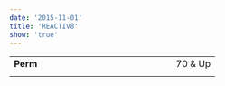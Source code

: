 ```yaml
---
date: '2015-11-01'
title: 'REACTIV8'
show: 'true'
---
```

<table>
  <tr><td><strong>Perm</strong></td><td><span>70 & Up</span></td></tr>
  <tr style="visibility:hidden; line-height:0.1;">
    <td><strong>Lorem ipsum dolor sit amet metus.</strong></td>
    <td><em>NARN</em></td>
  </tr>
</table>


